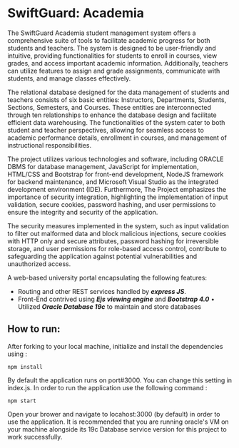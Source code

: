 # SwiftGuard: Academia
The SwiftGuard Academia student management system offers a comprehensive suite of tools to facilitate academic progress for both students and teachers. The system is designed to be user-friendly and intuitive, providing functionalities for students to enroll in courses, view grades, and access important academic information. Additionally, teachers can utilize features to assign and grade assignments, communicate with students, and manage classes effectively.

The relational database designed for the data management of students and teachers consists of six basic entities: Instructors, Departments, Students, Sections, Semesters, and Courses. These entities are interconnected through ten relationships to enhance the database design and facilitate efficient data warehousing. The functionalities of the system cater to both student and teacher perspectives, allowing for seamless access to academic performance details, enrollment in courses, and management of instructional responsibilities.

The project utilizes various technologies and software, including ORACLE DBMS for database management, JavaScript for implementation, HTML/CSS and Bootstrap for front-end development, NodeJS framework for backend maintenance, and Microsoft Visual Studio as the integrated development environment (IDE). Furthermore, The Project emphasizes the importance of security integration, highlighting the implementation of input validation, secure cookies, password hashing, and user permissions to ensure the integrity and security of the application.

The security measures implemented in the system, such as input validation to filter out malformed data and block malicious injections, secure cookies with HTTP only and secure attributes, password hashing for irreversible storage, and user permissions for role-based access control, contribute to safeguarding the application against potential vulnerabilities and unauthorized access.
 

 A web-based university portal encapsulating the following features:
* Routing and other REST services handled by ***express JS***.
* Front-End contrived using ***Ejs viewing engine*** and ***Bootstrap 4.0*** 
• Utilized ***Oracle Database 19c*** to maintain and store databases

## How to run:

After forking to your local machine, initialize and install the dependencies using :
```
npm install 

```
By default the application runs on port#3000. You can change this setting in index.js. In order to run the application use the following command :
```
npm start

```
Open your brower and navigate to locahost:3000 (by default) in order to use the application. It is recommended that you are running oracle's VM on your machine alongside its 19c Database service version for this project to work successfully.
